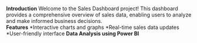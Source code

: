  **Introduction**
Welcome to the Sales Dashboard project! This dashboard provides a comprehensive overview of sales data, enabling users to analyze and make informed business decisions.<br>
**Features**
*Interactive charts and graphs
*Real-time sales data updates
*User-friendly interface
**Data Analysis using Power BI**

